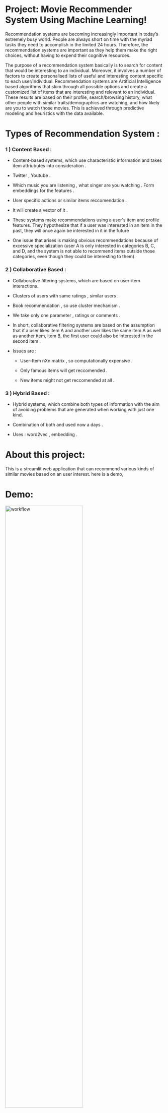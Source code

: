 # Project: Movie Recommender System Using Machine Learning!


Recommendation systems are becoming increasingly important in today’s extremely busy world. People are always short on time with the myriad tasks they need to accomplish in the limited 24 hours. Therefore, the recommendation systems are important as they help them make the right choices, without having to expend their cognitive resources.

The purpose of a recommendation system basically is to search for content that would be interesting to an individual. Moreover, it involves a number of factors to create personalised lists of useful and interesting content specific to each user/individual. Recommendation systems are Artificial Intelligence based algorithms that skim through all possible options and create a customized list of items that are interesting and relevant to an individual. These results are based on their profile, search/browsing history, what other people with similar traits/demographics are watching, and how likely are you to watch those movies. This is achieved through predictive modeling and heuristics with the data available.

# Types of Recommendation System :

### 1 ) Content Based :

- Content-based systems, which use characteristic information and takes item attriubutes into consideration .

- Twitter , Youtube .

- Which music you are listening , what singer are you watching . Form embeddings for the features .
	
- User specific actions or similar items reccomendation .
	
- It will create a vector of it .
	
- These systems make recommendations using a user's item and profile features. They hypothesize that if a user was interested in an item in the past, they will once again be interested in it in the future
	
- One issue that arises is making obvious recommendations because of excessive specialization (user A is only interested in categories B, C, and D, and the system is not able to recommend items outside those categories, even though they could be interesting to them).

### 2 ) Collaborative Based :
		
- Collaborative filtering systems, which are based on user-item interactions.
	
- Clusters of users with same ratings , similar users .
	
- Book recommendation , so use cluster mechanism .
	
- We take only one parameter , ratings or comments .
	
- In short, collaborative filtering systems are based on the assumption that if a user likes item A and another user likes the same item A as well as another item, item B, the first user could also be interested in the second item . 
	
- Issues are :

	- User-Item nXn matrix , so computationally expensive .

	- Only famous items will get reccomended .

	- New items might not get reccomended at all .   

### 3 ) Hybrid Based :
	
- Hybrid systems, which combine both types of information with the aim of avoiding problems that are generated when working with just one kind.

- Combination of both and used now a days .

- Uses : word2vec , embedding .           

# About this project:

This is a streamlit web application that can recommend various kinds of similar movies based on an user interest.
here is a demo,


# Demo:

<img src="demo/1.png" alt="workflow" width="70%">

<img src="demo/2.png" alt="workflow" width="70%">

<img src="demo/3.png" alt="workflow" width="70%">


# Dataset has been used:

* [Dataset link](https://www.kaggle.com/tmdb/tmdb-movie-metadata?select=tmdb_5000_movies.csv)



